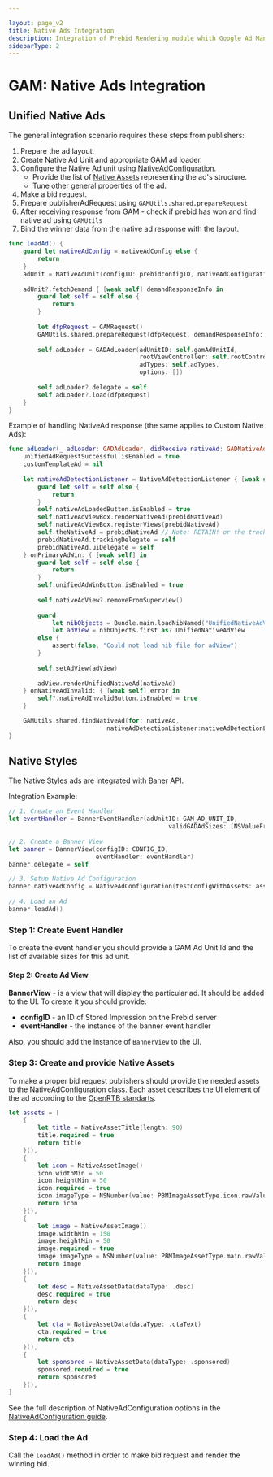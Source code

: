 ```yaml
---

layout: page_v2
title: Native Ads Integration
description: Integration of Prebid Rendering module whith Google Ad Manager for Native Ads 
sidebarType: 2
---
```


# GAM: Native Ads Integration

## Unified Native Ads

The general integration scenario requires these steps from publishers:

1. Prepare the ad layout.
2. Create Native Ad Unit and appropriate GAM ad loader.
3. Configure the Native Ad unit using [NativeAdConfiguration](rendering-native-ad-configuration.md).
    * Provide the list of [Native Assets](../../info-modules/rendering-native-guidelines#components) representing the ad's structure.
    * Tune other general properties of the ad.
4. Make a bid request.
5. Prepare publisherAdRequest using `GAMUtils.shared.prepareRequest`
6. After receiving response from GAM  - check if prebid has won and find native ad using `GAMUtils`
7. Bind the winner data from the native ad response with the layout.

```swift
func loadAd() {
    guard let nativeAdConfig = nativeAdConfig else {
        return
    }
    adUnit = NativeAdUnit(configID: prebidconfigID, nativeAdConfiguration: nativeAdConfig)
        
    adUnit?.fetchDemand { [weak self] demandResponseInfo in
        guard let self = self else {
            return
        }
        
        let dfpRequest = GAMRequest()
        GAMUtils.shared.prepareRequest(dfpRequest, demandResponseInfo: demandResponseInfo)
        
        self.adLoader = GADAdLoader(adUnitID: self.gamAdUnitId,
                                    rootViewController: self.rootController,
                                    adTypes: self.adTypes,
                                    options: [])
                                    
        self.adLoader?.delegate = self
        self.adLoader?.load(dfpRequest)
    }
}
```

Example of handling NativeAd response (the same applies to Custom Native Ads):

```swift
func adLoader(_ adLoader: GADAdLoader, didReceive nativeAd: GADNativeAd) {
    unifiedAdRequestSuccessful.isEnabled = true
    customTemplateAd = nil
    
    let nativeAdDetectionListener = NativeAdDetectionListener { [weak self] prebidNativeAd in
        guard let self = self else {
            return
        }
        self.nativeAdLoadedButton.isEnabled = true
        self.nativeAdViewBox.renderNativeAd(prebidNativeAd)
        self.nativeAdViewBox.registerViews(prebidNativeAd)
        self.theNativeAd = prebidNativeAd // Note: RETAIN! or the tracking will not occur!
        prebidNativeAd.trackingDelegate = self
        prebidNativeAd.uiDelegate = self
    } onPrimaryAdWin: { [weak self] in
        guard let self = self else {
            return
        }
        self.unifiedAdWinButton.isEnabled = true
        
        self.nativeAdView?.removeFromSuperview()
        
        guard
            let nibObjects = Bundle.main.loadNibNamed("UnifiedNativeAdView", owner: nil, options: nil),
            let adView = nibObjects.first as? UnifiedNativeAdView
        else {
            assert(false, "Could not load nib file for adView")
        }
        
        self.setAdView(adView)
        
        adView.renderUnifiedNativeAd(nativeAd)
    } onNativeAdInvalid: { [weak self] error in
        self?.nativeAdInvalidButton.isEnabled = true
    }

    GAMUtils.shared.findNativeAd(for: nativeAd,
                           nativeAdDetectionListener:nativeAdDetectionListener)
}
```

## Native Styles

The Native Styles ads are integrated with Baner API.

Integration Example:

```swift
// 1. Create an Event Handler
let eventHandler = BannerEventHandler(adUnitID: GAM_AD_UNIT_ID,
                                            validGADAdSizes: [NSValueFromGADAdSize(adSize)])
       
// 2. Create a Banner View
let banner = BannerView(configID: CONFIG_ID,
                        eventHandler: eventHandler)
banner.delegate = self

// 3. Setup Native Ad Configuration
banner.nativeAdConfig = NativeAdConfiguration(testConfigWithAssets: assets)
        
// 4. Load an Ad
banner.loadAd()
```

### Step 1: Create Event Handler

To create the event handler you should provide a GAM Ad Unit Id and the list of available sizes for this ad unit.

#### Step 2: Create Ad View

**BannerView** - is a view that will display the particular ad. It should be added to the UI. To create it you should provide:

* **configID** - an ID of Stored Impression on the Prebid server
* **eventHandler** - the instance of the banner event handler

Also, you should add the instance of `BannerView` to the UI.

### Step 3: Create and provide Native Assets

To make a proper bid request publishers should provide the needed assets to the NativeAdConfiguration class. Each asset describes the UI element of the ad according to the [OpenRTB standarts](https://www.iab.com/wp-content/uploads/2018/03/OpenRTB-Native-Ads-Specification-Final-1.2.pdf).

```swift
let assets = [
    {
        let title = NativeAssetTitle(length: 90)
        title.required = true
        return title
    }(),
    {
        let icon = NativeAssetImage()
        icon.widthMin = 50
        icon.heightMin = 50
        icon.required = true
        icon.imageType = NSNumber(value: PBMImageAssetType.icon.rawValue)
        return icon
    }(),
    {
        let image = NativeAssetImage()
        image.widthMin = 150
        image.heightMin = 50
        image.required = true
        image.imageType = NSNumber(value: PBMImageAssetType.main.rawValue)
        return image
    }(),
    {
        let desc = NativeAssetData(dataType: .desc)
        desc.required = true
        return desc
    }(),
    {
        let cta = NativeAssetData(dataType: .ctaText)
        cta.required = true
        return cta
    }(),
    {
        let sponsored = NativeAssetData(dataType: .sponsored)
        sponsored.required = true
        return sponsored
    }(),
]
```

See the full description of NativeAdConfiguration options in the [NativeAdConfiguration guide](rendering-native-ad-configuration.md).

### Step 4: Load the Ad

Call the `loadAd()` method in order to make bid request and render the winning bid.
